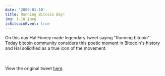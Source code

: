 ```yaml
---
date: '2009-01-10'
title: Running Bitcoin Day!
img: 1-10.jpeg
isBitcoinEvent: true
---
```


On this day Hal Finney made legendary tweet saying "Running bitcoin". Today bitcoin community considers this poetic moment in Bitocoin's history and Hal solidified as a true icon of the movement.

<br/><br/>
View the original tweet <a href="https://twitter.com/halfin/status/1110302988" target="_blank">here</a>.
